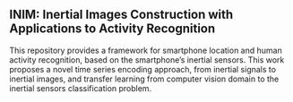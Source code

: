 
## INIM: Inertial Images Construction with Applications to Activity Recognition 
This repository provides a framework for smartphone location and human activity recognition, based on the smartphone’s inertial sensors. This work proposes a novel time series encoding approach, from inertial signals to inertial images, and transfer learning from computer vision domain to the inertial sensors classification problem.
